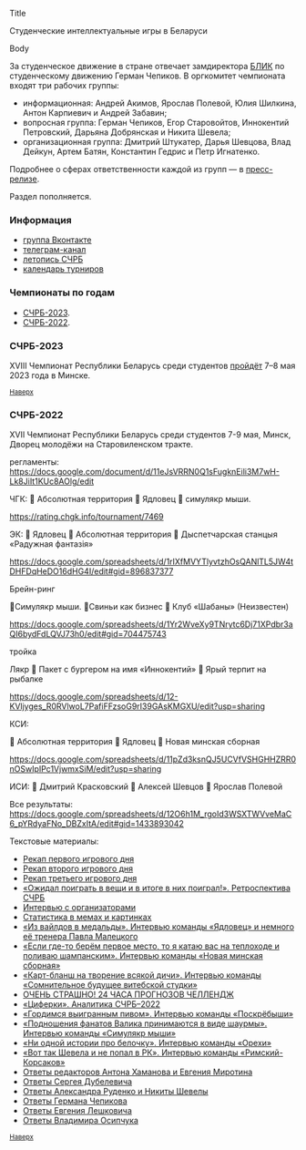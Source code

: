 Title

Студенческие интеллектуальные игры в Беларуси

Body

За студенческое движение в стране отвечает замдиректора [БЛИК](https://blik.by/o-nas/) по студенческому движению Герман Чепиков. В оргкомитет чемпионата входят три рабочих группы:
- информационная: Андрей Акимов, Ярослав Полевой, Юлия Шилкина, Антон Карпиевич и Андрей Забавин; 
- вопросная группа: Герман Чепиков, Егор Старовойтов, Иннокентий Петровский, Дарьяна Добрянская и Никита Шевела; 
- организационная группа: Дмитрий Штукатер, Дарья Шевцова, Влад Дейкун, Артем Батян, Константин Гедрис и Петр Игнатенко.

Подробнее о сферах ответственности каждой из групп — в [пресс-релизе](https://docs.google.com/document/d/12pLNbmUBZ-ZWaExir0UDmpKf02n4p0-qwzDigzcuo1Q/edit).

Раздел пополняется.

### Информация

- [группа Вконтакте](https://vk.com/studchgk_belarus)
- [телеграм-канал](https://t.me/studchgk_belarus)
- [летопись СЧРБ](https://docs.google.com/spreadsheets/d/1kLLevoGED1Gpt8eOFoVVDRF8988BwEawdss9JdheWs0/edit#gid=518101333)
- [календарь турниров](https://docs.google.com/spreadsheets/d/1uBrM-pbs7cWAM3T8Jh6cKeJJjJzysR9hH0fm6RLHRFA/edit#gid=1088060338)

### Чемпионаты по годам <a name="atop"></a>

- [СЧРБ-2023](#2023).
- [СЧРБ-2022](#2022).

### СЧРБ-2023<a name="2023"></a>

XVIII Чемпионат Республики Беларусь среди студентов [пройдёт](https://rating.chgk.info/tournament/8411) 7–8 мая 2023 года в Минске.

<small>[Наверх](#atop)</small>

### СЧРБ-2022<a name="2022"></a>

XVII Чемпионат Республики Беларусь среди студентов  7-9 мая, Минск, Дворец молодёжи на Старовиленском тракте.

регламенты: https://docs.google.com/document/d/11eJsVRRN0Q1sFugknEili3M7wH-Lk8JiIt1KUc8AOlg/edit

ЧГК:
🥇 Абсолютная территория
🥈 Ядловец
🥉 симулякр мыши. 

https://rating.chgk.info/tournament/7469

ЭК:
🥇 Ядловец
🥈 Абсолютная территория
🥉 Дыспетчарская станцыя «Радужная фантазiя»

https://docs.google.com/spreadsheets/d/1rIXfMVYTlyvtzhOsQANlTL5JW4tDHFDqHeDO16dHG4I/edit#gid=896837377

Брейн-ринг
 
🥇Симулякр мыши.
🥈Свиньи как бизнес 
🥉 Клуб «Шабаны» (Неизвестен)

https://docs.google.com/spreadsheets/d/1Yr2WveXy9TNrytc6Dj71XPdbr3aQI6bydFdLQVJ73h0/edit#gid=704475743

тройка 

 Лякр 
🥈 Пакет с бургером на имя «Иннокентий»
🥉 Ярый терпит на рыбалке

https://docs.google.com/spreadsheets/d/12-KVljyges_R0RVlwoL7PafiFFzsoG9rI39GAsKMGXU/edit?usp=sharing

КСИ:

🥇 Абсолютная территория 
🥈 Ядловец 
🥉 Новая минская сборная

https://docs.google.com/spreadsheets/d/11pZd3ksnQJ5UCVfVSHGHHZRR0nOSwIpIPc1VjwmxSiM/edit?usp=sharing

ИСИ:
🥇 Дмитрий Красковский 
🥈 Алексей Шевцов
🥉 Ярослав Полевой 

Все результаты: https://docs.google.com/spreadsheets/d/12O6h1M_rgoId3WSXTWVveMaC6_pYRdyaFNo_DBZxItA/edit#gid=1433893042

Текстовые материалы:
- [Рекап первого игрового дня](https://telegra.ph/Rekap-pervogo-dnya-SCHRB-2022-05-07)
- [Рекап второго игрового дня](https://telegra.ph/Rekap-vtorogo-dnya-SCHRB-2022-05-08)
- [Рекап третьего игрового дня](https://telegra.ph/Rekap-tretego-dnya-SCHRB-05-10)
- [«Ожидал поиграть в вещи и в итоге в них поиграл!». Ретроспектива СЧРБ](https://decisive-magazine-c82.notion.site/559871b85a634934aa6aa207355502ce)
- [Интервью с организаторами](https://telegra.ph/Neozhidannoe-intervyu-05-05)
- [Статистика в мемах и картинках](https://telegra.ph/Statistika-v-memah-i-kartinkah-05-06)
- [«Из вайлдов в медальды». Интервью команды «Ядловец» и немного её тренера Павла Малецкого](https://telegra.ph/Intervyuec-Iz-vajldov-v-medaldy-05-06)
- [«Если где-то берём первое место, то я катаю вас на теплоходе и поливаю шампанским». Интервью команды «Новая минская сборная»](https://telegra.ph/Novoe-Minskoe-intervyu-05-05)
- [«Карт-бланш на творение всякой дичи». Интервью команды «Сомнительное будущее витебской студки»](https://telegra.ph/The-Interviewewew-05-04)
- [ОЧЕНЬ СТРАШНО! 24 ЧАСА ПРОГНОЗОВ ЧЕЛЛЕНДЖ](https://telegra.ph/OCHEN-STRASHNO-24-CHASA-PROGNOZOV-CHELLENDZH-05-04)
- [«Циферки». Аналитика СЧРБ–2022](https://telegra.ph/Ciferki-05-04)
- [«Гордимся выигранным пивом». Интервью команды «Поскрёбыши»](https://telegra.ph/Poskryobyshi-Gordimsya-vyigrannym-pivom-05-03)
- [«Подношения фанатов Валика принимаются в виде шаурмы». Интервью команды «Симулякр мыши»](https://telegra.ph/Simulyakr-intervyu-Podnosheniya-fanatov-Valika-prinimayutsya-v-vide-shaurmy-05-03)
- [«Ни одной истории про белочку». Интервью команды «Орехи»](https://telegra.ph/Absolyutnoe-intervyu-Ni-odnoj-istorii-pro-belochku-05-02-2)
- [«Вот так Шевела и не попал в РК». Интервью команды «Римский-Корсаков»](https://telegra.ph/Rimskij-Korsakov-Vot-tak-SHevela-i-ne-popal-v-RK-04-30)
- [Ответы редакторов Антона Хаманова и Евгения Миротина](https://vk.com/wall-107445952_8699)
- [Ответы Сергея Дубелевича](https://vk.com/wall-107445952_8689)
- [Ответы Александра Руденко и Никиты Шевелы](https://vk.com/wall-107445952_8691)
- [Ответы Германа Чепикова](https://vk.com/wall-107445952_8692)
- [Ответы Евгения Лешковича](https://vk.com/wall-107445952_8695)
- [Ответы Владимира Осипчука](https://vk.com/wall-107445952_8698)

<small>[Наверх](#atop)</small>
